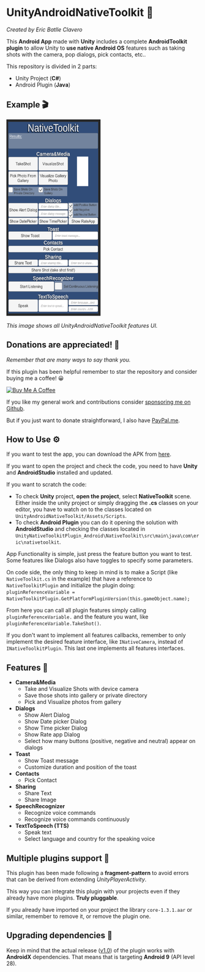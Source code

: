 # UnityAndroidNativeToolkit 🧰
*Created by Eric Batlle Clavero*
 
This **Android App** made with **Unity** includes a complete **AndroidToolkit plugin** to allow Unity to **use native Android OS** features such as taking shots with the camera, pop dialogs, pick contacts, etc..

This repository is divided in 2 parts:

- Unity Project (**C#**)
- Android Plugin (**Java**)

## Example 🎬

<p>
  <img src="UnityNativeToolkitImg.PNG" alt="simple video gif" width="246" height="512"/>
</p>

*This image shows all UnityAndroidNativeToolkit features UI.*

## Donations are appreciated! 💸
*Remember that are many ways to say thank you.*

If this plugin has been helpful remember to star the repository and consider buying me a coffee! 😀 
<p>
<a href="https://www.buymeacoffee.com/ebatlleclavero" target="_blank"><img src="https://cdn.buymeacoffee.com/buttons/default-blue.png" alt="Buy Me A Coffee" width="144.6" height="34"></a>
</p>

If you like my general work and contributions consider [sponsoring me on Github](https://github.com/sponsors/EricBatlle). 

But if you just want to donate straightforward, I also have [PayPal.me](https://paypal.me/EricBatlleClavero?locale.x=es_ES).

## How to Use ⚙️

If you want to test the app, you can download the APK from [here](https://github.com/EricBatlle/UnityAndroidNativeToolkit/releases/download/v1.0/UnityNativeToolkit_1.0.apk).

If you want to open the project and check the code, you need to have **Unity** and **AndroidStudio** installed and updated.

If you want to scratch the code:

- To check **Unity** project, **open the project**, select **NativeToolkit** scene.
Either inside the unity project or simply dragging the **.cs** classes on your editor, you have to watch on to the classes located on ``UnityAndroidNativeToolkit/Assets/Scripts``. 
- To check **Android Plugin** you can do it opening the solution with **AndroidStudio** and checking the classes located in ``UnityNativeToolkitPlugin_Android\NativeToolkit\src\main\java\com\eric\nativetoolkit``.

App Functionality is simple, just press the feature button you want to test. Some features like Dialogs also have toggles to specify some parameters.


On code side, the only thing to keep in mind is to make a Script (like ``NativeToolkit.cs`` in the example) that have a reference to ``NativeToolkitPlugin`` and initialize the plugin doing: ``pluginReferenceVariable = NativeToolkitPlugin.GetPlatformPluginVersion(this.gameObject.name);``

From here you can call all plugin features simply calling ``pluginReferenceVariable.`` and the feature you want, like ``pluginReferenceVariable.TakeShot()``.

If you don't want to implement all features callbacks, remember to only implement the desired feature interface, like ``INativeCamera``, instead of ``INativeToolkitPlugin``. This last one implements all features interfaces.

## Features 🧰

- **Camera&Media**
	- Take and Visualize Shots with device camera
	- Save those shots into gallery or private directory
	- Pick and Visualize photos from gallery
- **Dialogs**
	- Show Alert Dialog
	- Show Date picker Dialog
	- Show Time picker Dialog
	- Show Rate app Dialog
	- Select how many buttons (positive, negative and neutral) appear on dialogs
- **Toast**
	- Show Toast message
	- Customize duration and position of the toast
- **Contacts**
	- Pick Contact
- **Sharing**
	- Share Text
	- Share Image
- **SpeechRecognizer**
	- Recognize voice commands
	- Recognize voice commands continuously
- **TextToSpeech (TTS)**
	- Speak text
	- Select language and country for the speaking voice

## Multiple plugins support 🔌

This plugin has been made following a **fragment-pattern** to avoid errors that can be derived from extending *UnityPlayerActivity*.

This way you can integrate this plugin with your projects even if they already have more plugins. **Truly pluggable**.

If you already have imported on your project the library ``core-1.3.1.aar`` or similar, remember to remove it, or remove the plugin one.

## Upgrading dependencies 📜

Keep in mind that the actual release ([v1.0](https://github.com/EricBatlle/UnityAndroidNativeToolkit/releases/download/v1.0/UnityNativeToolkit_1.0.apk)) of the plugin works with **AndroidX** dependencies. That means that is targeting **Android 9** (API level 28).
